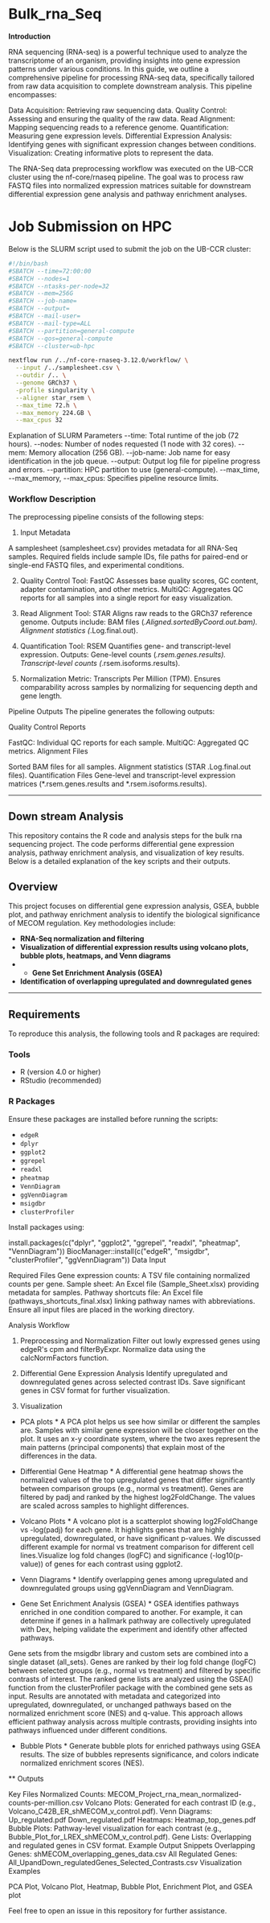 # Bulk_rna_Seq

**Introduction**

RNA sequencing (RNA-seq) is a powerful technique used to analyze the transcriptome of an organism, providing insights into gene expression patterns under various conditions. In this guide, we outline a comprehensive pipeline for processing RNA-seq data, specifically tailored from raw data acquisition to complete downstream analysis. This pipeline encompasses:

Data Acquisition: Retrieving raw sequencing data.
Quality Control: Assessing and ensuring the quality of the raw data.
Read Alignment: Mapping sequencing reads to a reference genome.
Quantification: Measuring gene expression levels.
Differential Expression Analysis: Identifying genes with significant expression changes between conditions.
Visualization: Creating informative plots to represent the data.

The RNA-Seq data preprocessing workflow was executed on the UB-CCR cluster using the nf-core/rnaseq pipeline. The goal was to process raw FASTQ files into normalized expression matrices suitable for downstream differential expression gene analysis and pathway enrichment analyses.

# Job Submission on HPC
Below is the SLURM script used to submit the job on the UB-CCR cluster:

```bash
#!/bin/bash
#SBATCH --time=72:00:00
#SBATCH --nodes=1
#SBATCH --ntasks-per-node=32
#SBATCH --mem=256G
#SBATCH --job-name=
#SBATCH --output=
#SBATCH --mail-user=
#SBATCH --mail-type=ALL
#SBATCH --partition=general-compute
#SBATCH --qos=general-compute
#SBATCH --cluster=ub-hpc

nextflow run /../nf-core-rnaseq-3.12.0/workflow/ \
  --input /../samplesheet.csv \
  --outdir /.. \
  --genome GRCh37 \
  -profile singularity \
  --aligner star_rsem \
  --max_time 72.h \
  --max_memory 224.GB \
  --max_cpus 32

```
Explanation of SLURM Parameters
--time: Total runtime of the job (72 hours).
--nodes: Number of nodes requested (1 node with 32 cores).
--mem: Memory allocation (256 GB).
--job-name: Job name for easy identification in the job queue.
--output: Output log file for pipeline progress and errors.
--partition: HPC partition to use (general-compute).
--max_time, --max_memory, --max_cpus: Specifies pipeline resource limits.

### Workflow Description

The preprocessing pipeline consists of the following steps:

1. Input Metadata

A samplesheet (samplesheet.csv) provides metadata for all RNA-Seq samples.
Required fields include sample IDs, file paths for paired-end or single-end FASTQ files, and experimental conditions.

2. Quality Control
Tool: FastQC
Assesses base quality scores, GC content, adapter contamination, and other metrics.
MultiQC: Aggregates QC reports for all samples into a single report for easy visualization.

3. Read Alignment
Tool: STAR
Aligns raw reads to the GRCh37 reference genome.
Outputs include:
BAM files (*.Aligned.sortedByCoord.out.bam).
Alignment statistics (*.Log.final.out).

4. Quantification
Tool: RSEM
Quantifies gene- and transcript-level expression.
Outputs:
Gene-level counts (*.rsem.genes.results).
Transcript-level counts (*.rsem.isoforms.results).

5. Normalization
Metric: Transcripts Per Million (TPM).
Ensures comparability across samples by normalizing for sequencing depth and gene length.

Pipeline Outputs
The pipeline generates the following outputs:

Quality Control Reports

FastQC: Individual QC reports for each sample.
MultiQC: Aggregated QC metrics.
Alignment Files

Sorted BAM files for all samples.
Alignment statistics (STAR .Log.final.out files).
Quantification Files
Gene-level and transcript-level expression matrices (*.rsem.genes.results and *.rsem.isoforms.results).

***

## Down stream Analysis
This repository contains the R code and analysis steps for the bulk rna sequencing project. The code performs differential gene expression analysis, pathway enrichment analysis, and visualization of key results. Below is a detailed explanation of the key scripts and their outputs.

## Overview
This project focuses on differential gene expression analysis, GSEA, bubble plot, and pathway enrichment analysis to identify the biological significance of MECOM regulation. Key methodologies include:
- **RNA-Seq normalization and filtering**
- **Visualization of differential expression results using volcano plots, bubble plots, heatmaps, and Venn diagrams**
- - **Gene Set Enrichment Analysis (GSEA)**
- **Identification of overlapping upregulated and downregulated genes**

---

## Requirements
To reproduce this analysis, the following tools and R packages are required:

### Tools
- R (version 4.0 or higher)
- RStudio (recommended)

### R Packages
Ensure these packages are installed before running the scripts:
- `edgeR`
- `dplyr`
- `ggplot2`
- `ggrepel`
- `readxl`
- `pheatmap`
- `VennDiagram`
- `ggVennDiagram`
- `msigdbr`
- `clusterProfiler`

Install packages using:

install.packages(c("dplyr", "ggplot2", "ggrepel", "readxl", "pheatmap", "VennDiagram"))
BiocManager::install(c("edgeR", "msigdbr", "clusterProfiler", "ggVennDiagram"))
Data Input

Required Files
Gene expression counts: A TSV file containing normalized counts per gene.
Sample sheet: An Excel file (Sample_Sheet.xlsx) providing metadata for samples.
Pathway shortcuts file: An Excel file (pathways_shortcuts_final.xlsx) linking pathway names with abbreviations.
Ensure all input files are placed in the working directory.

Analysis Workflow

1. Preprocessing and Normalization
Filter out lowly expressed genes using edgeR's cpm and filterByExpr.
Normalize data using the calcNormFactors function.

2. Differential Gene Expression Analysis
Identify upregulated and downregulated genes across selected contrast IDs.
Save significant genes in CSV format for further visualization.

3. Visualization

* PCA plots *
A PCA plot helps us see how similar or different the samples are. Samples with similar gene expression will be closer together on the plot. It uses an x-y coordinate system, where the two axes represent the main patterns (principal components) that explain most of the differences in the data.

* Differential Gene Heatmap *
A differential gene heatmap shows the normalized values of the top upregulated genes that differ significantly between comparison groups (e.g., normal vs treatment). Genes are filtered by padj and ranked by the highest log2FoldChange. The values are scaled across samples to highlight differences.

* Volcano Plots *
A volcano plot is a scatterplot showing log2FoldChange vs -log(padj) for each gene. It highlights genes that are highly upregulated, downregulated, or have significant p-values. We discussed different example for normal vs treatment comparison for different cell lines.Visualize log fold changes (logFC) and significance (-log10(p-value)) of genes for each contrast using ggplot2.

* Venn Diagrams *
Identify overlapping genes among upregulated and downregulated groups using ggVennDiagram and VennDiagram.

* Gene Set Enrichment Analysis (GSEA) *
GSEA identifies pathways enriched in one condition compared to another. For example, it can determine if genes in a hallmark pathway are collectively upregulated with Dex, helping validate the experiment and identify other affected pathways.

Gene sets from the msigdbr library and custom sets are combined into a single dataset (all_sets).
Genes are ranked by their log fold change (logFC) between selected groups (e.g., normal vs treatment) and filtered by specific contrasts of interest.
The ranked gene lists are analyzed using the GSEA() function from the clusterProfiler package with the combined gene sets as input.
Results are annotated with metadata and categorized into upregulated, downregulated, or unchanged pathways based on the normalized enrichment score (NES) and q-value.
This approach allows efficient pathway analysis across multiple contrasts, providing insights into pathways influenced under different conditions.

* Bubble Plots *
Generate bubble plots for enriched pathways using GSEA results. The size of bubbles represents significance, and colors indicate normalized enrichment scores (NES).

** Outputs

Key Files
Normalized Counts: MECOM_Project_rna_mean_normalized-counts-per-million.csv
Volcano Plots: Generated for each contrast ID (e.g., Volcano_C42B_ER_shMECOM_v_control.pdf).
Venn Diagrams:
Up_regulated.pdf
Down_regulated.pdf
Heatmaps: Heatmap_top_genes.pdf
Bubble Plots: Pathway-level visualization for each contrast (e.g., Bubble_Plot_for_LREX_shMECOM_v_control.pdf).
Gene Lists: Overlapping and regulated genes in CSV format.
Example Output Snippets
Overlapping Genes: shMECOM_overlapping_genes_data.csv
All Regulated Genes: All_UpandDown_regulatedGenes_Selected_Contrasts.csv
Visualization Examples

PCA Plot, Volcano Plot, Heatmap, Bubble Plot, Enrichment Plot, and GSEA plot

Feel free to open an issue in this repository for further assistance.
